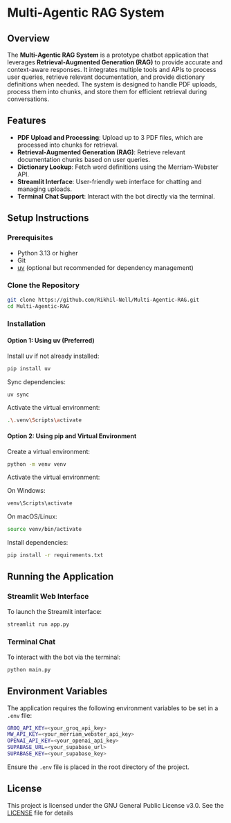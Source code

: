 # Multi-Agentic RAG System

## Overview

The **Multi-Agentic RAG System** is a prototype chatbot application that leverages **Retrieval-Augmented Generation (RAG)** to provide accurate and context-aware responses. It integrates multiple tools and APIs to process user queries, retrieve relevant documentation, and provide dictionary definitions when needed. The system is designed to handle PDF uploads, process them into chunks, and store them for efficient retrieval during conversations.

## Features

- **PDF Upload and Processing**: Upload up to 3 PDF files, which are processed into chunks for retrieval.
- **Retrieval-Augmented Generation (RAG)**: Retrieve relevant documentation chunks based on user queries.
- **Dictionary Lookup**: Fetch word definitions using the Merriam-Webster API.
- **Streamlit Interface**: User-friendly web interface for chatting and managing uploads.
- **Terminal Chat Support**: Interact with the bot directly via the terminal.

## Setup Instructions

### Prerequisites

- Python 3.13 or higher
- Git
- [uv](https://github.com/ultraviolet-ai/uv) (optional but recommended for dependency management)

### Clone the Repository

```bash
git clone https://github.com/Rikhil-Nell/Multi-Agentic-RAG.git
cd Multi-Agentic-RAG
```

### Installation

#### Option 1: Using uv (Preferred)

Install uv if not already installed:

```bash
pip install uv
```

Sync dependencies:

```bash
uv sync
```

Activate the virtual environment:

```bash
.\.venv\Scripts\activate
```

#### Option 2: Using pip and Virtual Environment

Create a virtual environment:

```bash
python -m venv venv
```

Activate the virtual environment:

On Windows:

```bash
venv\Scripts\activate
```

On macOS/Linux:

```bash
source venv/bin/activate
```

Install dependencies:

```bash
pip install -r requirements.txt
```

## Running the Application

### Streamlit Web Interface

To launch the Streamlit interface:

```bash
streamlit run app.py
```

### Terminal Chat

To interact with the bot via the terminal:

```bash
python main.py
```

## Environment Variables

The application requires the following environment variables to be set in a `.env` file:

```bash
GROQ_API_KEY=<your_groq_api_key>
MW_API_KEY=<your_merriam_webster_api_key>
OPENAI_API_KEY=<your_openai_api_key>
SUPABASE_URL=<your_supabase_url>
SUPABASE_KEY=<your_supabase_key>
```

Ensure the `.env` file is placed in the root directory of the project.

## License

This project is licensed under the GNU General Public License v3.0. See the [LICENSE](LICENSE) file for details
